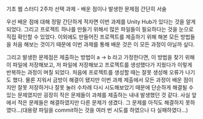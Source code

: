기초 웹 스터디 2주차 선택 과제 - 배운 점이나 발생한 문제점 간단히 서술

우선 배운 점에 대해 정말 간단하게 적자면 이번 과제를 Unity Hub가 있다는 것을 알게 되었다.
그리고 프로젝트 하나를 만들기 위해서 많은 파일들이 필요하다는 것을 눈으로 직접 확인할 수 있었다. 
이외에도 만들어진 프로젝트를 제출하기 위해 해본 모든 방법들을 처음 해보는 것이기 때문에 이번 과제를 통해 배운 것은 이 모든 과정이 아닐까 싶다.

그리고 발생한 문제점은 제출하는 방법이 a -> b 라고 가정한다면, 이 방법을 찾기 위해 이 파일에 저장해보고, 저 파일에 저장해보고 프로젝트를 생성했다가 지웠다가 이렇게 반복하는 과정이 며칠 되었다.
처음에 프로젝트를 생성할 때는 잘못 생성해 오류가 나기도 했다. 물론 지워서 금방이 해결이 됐지만 이번 과제 제출에서 모든 과정이 배운 점이지만 
잘못 저장하거나 잘못 눌러 수차례 다시 시도해보았기 때문에 단순하게 해결될 수 있는 문제였지만 굉장히 작은 문제들이 과제를 제출하는 내내 발생했던 것 같다.
사실 앞에서 적은 문제들은 해결하였지만 다른 문제가 생겼다. 그 문제를 아직도 해결하지 못하였다...(대용량 파일을 commit하는 것을 여러 번 시도를 하였으나 다 실패하였다...)
